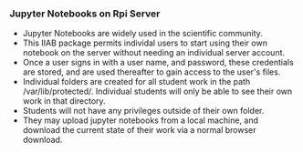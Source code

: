 ### Jupyter Notebooks on Rpi Server
* Jupyter Notebooks are widely used in the scientific community.
* This IIAB package permits individal users to start using their own notebook on the server without needing an individual server account.
* Once a user signs in with a user name, and password, these credentials are stored, and are used thereafter to gain access to the user's files.
* Individual folders are created for all student work in the path /var/lib/protected/. Individual students will only be able to see their own work in that directory.
* Students will not have any privileges outside of their own folder.
* They may upload jupyter notebooks from a local machine, and download the current state of their work via a normal browser download.
